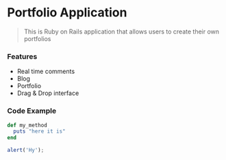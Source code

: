 # Portfolio Application

> This is Ruby on Rails application that allows users to create their own portfolios

### Features

- Real time comments
- Blog
- Portfolio
- Drag & Drop interface

### Code Example

```ruby
def my_method
  puts "here it is"
end
```
```javascript
alert('Hy');
```
